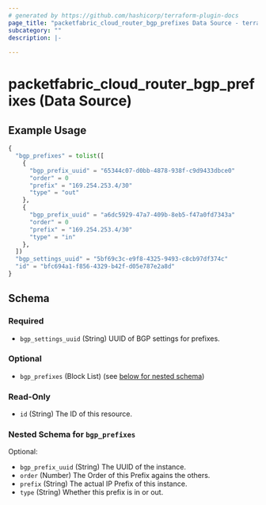 ```yaml
---
# generated by https://github.com/hashicorp/terraform-plugin-docs
page_title: "packetfabric_cloud_router_bgp_prefixes Data Source - terraform-provider-packetfabric"
subcategory: ""
description: |-
  
---
```


# packetfabric_cloud_router_bgp_prefixes (Data Source)



## Example Usage

```terraform
{
  "bgp_prefixes" = tolist([
    {
      "bgp_prefix_uuid" = "65344c07-d0bb-4878-938f-c9d9433dbce0"
      "order" = 0
      "prefix" = "169.254.253.4/30"
      "type" = "out"
    },
    {
      "bgp_prefix_uuid" = "a6dc5929-47a7-409b-8eb5-f47a0fd7343a"
      "order" = 0
      "prefix" = "169.254.253.4/30"
      "type" = "in"
    },
  ])
  "bgp_settings_uuid" = "5bf69c3c-e9f8-4325-9493-c8cb97df374c"
  "id" = "bfc694a1-f856-4329-b42f-d05e787e2a8d"
}
```

## Schema

### Required

- `bgp_settings_uuid` (String) UUID of BGP settings for prefixes.

### Optional

- `bgp_prefixes` (Block List) (see [below for nested schema](#nestedblock--bgp_prefixes))

### Read-Only

- `id` (String) The ID of this resource.

<a id="nestedblock--bgp_prefixes"></a>
### Nested Schema for `bgp_prefixes`

Optional:

- `bgp_prefix_uuid` (String) The UUID of the instance.
- `order` (Number) The Order of this Prefix agains the others.
- `prefix` (String) The actual IP Prefix of this instance.
- `type` (String) Whether this prefix is in or out.


